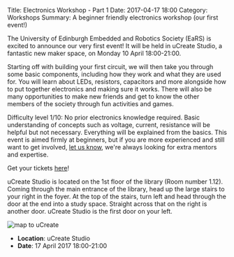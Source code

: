 Title: Electronics Workshop - Part 1
Date: 2017-04-17 18:00
Category: Workshops
Summary: A beginner friendly electronics workshop (our first event!)

The University of Edinburgh Embedded and Robotics Society (EaRS) is excited to announce our very first event! It will be held in uCreate Studio, a fantastic new maker space, on Monday 10 April 18:00-21:00.

Starting off with building your first circuit, we will then take you through some basic components, including how they work and what they are used for. You will learn about LEDs, resistors, capacitors and more alongside how to put together electronics and making sure it works. There will also be many opportunities to make new friends and get to know the other members of the society through fun activities and games.

Difficulty level 1/10: No prior electronics knowledge required. Basic understanding of concepts such as voltage, current, resistance will be helpful but not necessary. Everything will be explained from the basics. This event is aimed firmly at beginners, but if you are more experienced and still want to get involved, [let us know](/contact), we're always looking for extra mentors and expertise.

Get your tickets [here](https://www.eventbrite.co.uk/e/ears-electronics-workshop-part-1-tickets-33374234233)! 

uCreate Studio is located on the 1st floor of the library (Room number 1.12). Coming through the main entrance of the library, head up the large stairs to your right in the foyer. At the top of the stairs, turn left and head through the door at the end into a study space. Straight across that on the right is another door. uCreate Studio is the first door on your left.

![map to uCreate](/images/StudioMap.png)

 - **Location**: uCreate Studio
 - **Date**: 17 April 2017 18:00-21:00
